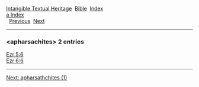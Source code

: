 [Intangible Textual Heritage](../../index)  [Bible](../index) 
[Index](index)   
[a Index](_a_)  
  [Previous](c00589)  [Next](c00591) 

------------------------------------------------------------------------

### &lt;apharsachites&gt; 2 entries

[Ezr 5:6](../kjv/ezr005.htm#006)  
[Ezr 6:6](../kjv/ezr006.htm#006)  

------------------------------------------------------------------------

[Next: apharsathchites (1)](c00591)
